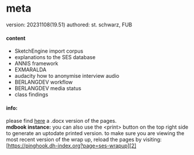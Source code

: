 # meta
version: 20231108(19.51)
authored: st. schwarz, FUB
#### content
- SketchEngine import corpus
- explanations to the SES database
- ANNIS framework
- EXMARALDA
- audacity how to anonymise interview audio
- BERLANGDEV workflow
- BERLANGDEV media status
- class findings
#### info:
please find [here][1] a .docx version of the pages.  
**mdbook instance:** you can also use the \<print\> button on the top right side to generate an uptodate printed version. to make sure you are viewing the most recent version of the wrap up, reload the pages by visiting: [https://pinghook.dh-index.org?page=ses-wrapup][2]

[1]:	https://box.fu-berlin.de/s/tJNBadWwD5b3fJM
[2]:	https://pinghook.dh-index.org?page=ses-wrapup